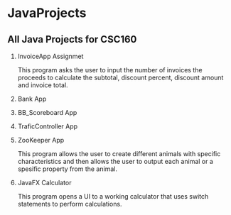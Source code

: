 # JavaProjects
<h2><b>All Java Projects for CSC160</b></h2>

<ol>
  <li>InvoiceApp Assignmet</br>
  <p>This program asks the user to input the 
			 number of invoices the proceeds to calculate the
			 subtotal, discount percent, discount amount
			  and invoice total.</p>
  </li>
  </li>
  <li>Bank App</br>
  <p></p>
  </li>
  <li>BB_Scoreboard App</br>
  <p></p>
  </li>
  <li>TraficController App</br>
  <p></p>
  </li>
  <li>ZooKeeper App</br>
  <p>This program allows the user to create different animals with specific characteristics and then allows the user to output each animal 
  or a spesific property from the animal.</p>
  </li>
  <li>JavaFX Calculator</br>
  <p>This program opens a UI to a working calculator that uses switch statements to perform calculations.</p>
  </li>
</ol>
